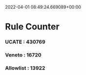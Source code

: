 2022-04-01 08:49:24.669089+00:00
# Rule Counter 
 ### UCATE : 430769

 ### Veneto : 16720

 ### Allowlist : 13922